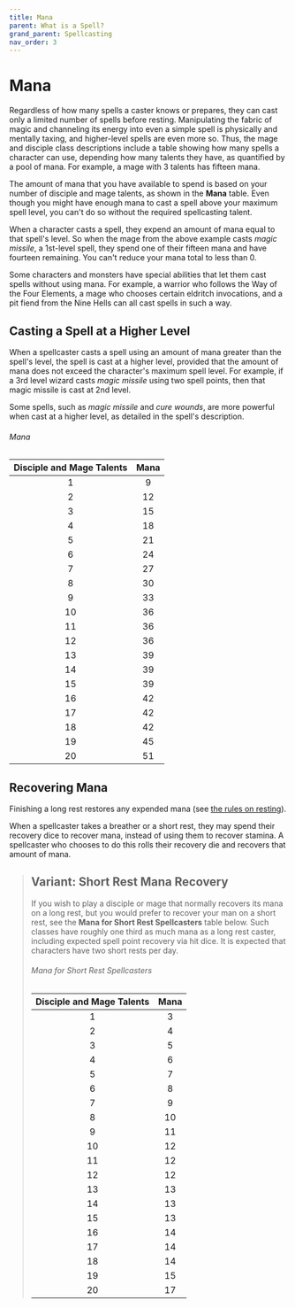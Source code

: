 ```yaml
---
title: Mana
parent: What is a Spell?
grand_parent: Spellcasting
nav_order: 3
---
```


# Mana
Regardless of how many spells a caster knows or prepares, they can cast only a limited number of spells before resting. Manipulating the fabric of magic and channeling its energy into even a simple spell is physically and mentally taxing, and higher-level spells are even more so. Thus, the mage and disciple class descriptions include a table showing how many spells a character can use, depending how many talents they have, as quantified by a pool of mana. For example, a mage with 3 talents has fifteen mana.

The amount of mana that you have available to spend is based on your number of disciple and mage talents, as shown in the **Mana** table. Even though you might have enough mana to cast a spell above your maximum spell level, you can't do so without the required spellcasting talent.

When a character casts a spell, they expend an amount of mana equal to that spell's level. So when the mage from the above example casts *magic missile*, a 1st-level spell, they spend one of their fifteen mana and have fourteen remaining. You can't reduce your mana total to less than 0.

Some characters and monsters have special abilities that let them cast spells without using mana. For example, a warrior who follows the Way of the Four Elements, a mage who chooses certain eldritch invocations, and a pit fiend from the Nine Hells can all cast spells in such a way.

## Casting a Spell at a Higher Level
When a spellcaster casts a spell using an amount of mana greater than the spell's level, the spell is cast at a higher level, provided that the amount of mana does not exceed the character's maximum spell level. For example, if a 3rd level wizard casts *magic missile* using two spell points, then that magic missile is cast at 2nd level.

Some spells, such as *magic missile* and *cure wounds*, are more powerful when cast at a higher level, as detailed in the spell's description.

###### Mana

| Disciple and Mage Talents | Mana |
|:-------------------------:|:----:|
| 1 | 9 |
| 2 | 12 |
| 3 | 15 |
| 4 | 18 |
| 5 | 21 |
| 6 | 24 |
| 7 | 27 |
| 8 | 30 |
| 9 | 33 |
| 10 | 36 |
| 11 | 36 |
| 12 | 36 |
| 13 | 39 |
| 14 | 39 |
| 15 | 39 |
| 16 | 42 |
| 17 | 42 |
| 18 | 42 |
| 19 | 45 |
| 20 | 51 |

## Recovering Mana
Finishing a long rest restores any expended mana (see [the rules on resting](https://stormchaserroleplaying.com/stormchaserRPG/Adventuring/Resting/)).

When a spellcaster takes a breather or a short rest, they may spend their recovery dice to recover mana, instead of using them to recover stamina. A spellcaster who chooses to do this rolls their recovery die and recovers that amount of mana.

> ## Variant: Short Rest Mana Recovery
> If you wish to play a disciple or mage that normally recovers its mana on a long rest, but you would prefer to recover your man on a short rest, see the **Mana for Short Rest Spellcasters** table below. Such classes have roughly one third as much mana as a long rest caster, including expected spell point recovery via hit dice. It is expected that characters have two short rests per day.
>
> 
> ###### Mana for Short Rest Spellcasters
> 
> | Disciple and Mage Talents | Mana |
> |:-------------------------:|:----:|
> | 1 | 3 |
> | 2 | 4 |
> | 3 | 5 |
> | 4 | 6 |
> | 5 | 7 |
> | 6 | 8 |
> | 7 | 9 |
> | 8 | 10 |
> | 9 | 11 |
> | 10 | 12 |
> | 11 | 12 |
> | 12 | 12 |
> | 13 | 13 |
> | 14 | 13 |
> | 15 | 13 |
> | 16 | 14 |
> | 17 | 14 |
> | 18 | 14 |
> | 19 | 15 |
> | 20 | 17 |
